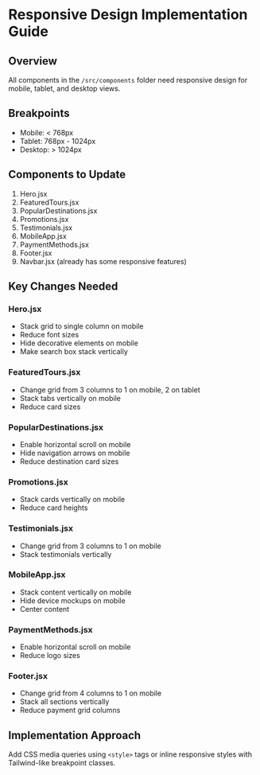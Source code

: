 # Responsive Design Implementation Guide

## Overview
All components in the `/src/components` folder need responsive design for mobile, tablet, and desktop views.

## Breakpoints
- Mobile: < 768px
- Tablet: 768px - 1024px  
- Desktop: > 1024px

## Components to Update
1. Hero.jsx
2. FeaturedTours.jsx
3. PopularDestinations.jsx
4. Promotions.jsx
5. Testimonials.jsx
6. MobileApp.jsx
7. PaymentMethods.jsx
8. Footer.jsx
9. Navbar.jsx (already has some responsive features)

## Key Changes Needed

### Hero.jsx
- Stack grid to single column on mobile
- Reduce font sizes
- Hide decorative elements on mobile
- Make search box stack vertically

### FeaturedTours.jsx
- Change grid from 3 columns to 1 on mobile, 2 on tablet
- Stack tabs vertically on mobile
- Reduce card sizes

### PopularDestinations.jsx
- Enable horizontal scroll on mobile
- Hide navigation arrows on mobile
- Reduce destination card sizes

### Promotions.jsx
- Stack cards vertically on mobile
- Reduce card heights

### Testimonials.jsx
- Change grid from 3 columns to 1 on mobile
- Stack testimonials vertically

### MobileApp.jsx
- Stack content vertically on mobile
- Hide device mockups on mobile
- Center content

### PaymentMethods.jsx
- Enable horizontal scroll on mobile
- Reduce logo sizes

### Footer.jsx
- Change grid from 4 columns to 1 on mobile
- Stack all sections vertically
- Reduce payment grid columns

## Implementation Approach
Add CSS media queries using `<style>` tags or inline responsive styles with Tailwind-like breakpoint classes.
